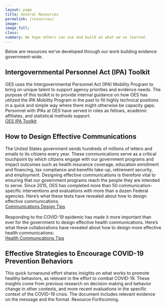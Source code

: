 ```yaml
---
layout: page
title: General Resources
permalink: /resources/
image:
image_full: 
class:
summary: We hope others can use and build on what we've learned.
---
```

Below are resources we’ve developed through our work building evidence government-wide.
 
## Intergovernmental Personnel Act (IPA) Toolkit
OES uses the Intergovernmental Personnel Act (IPA) Mobility Program to bring on unique talent to support agency priorities and evidence needs. The purpose of this toolkit is to provide internal guidance on how OES has utilized the IPA Mobility Program in the past to fill highly technical positions in a quick and simple way where there might otherwise be capacity gaps. Personnel with IPAs at OES have served in roles as fellows, academic affiliates, and statistical methods support.
<br/>
<a href="{{ '/assets/files/ipa-toolkit-oes.pdf' | prepend: site.baseurl }}">OES IPA Toolkit</a>

## How to Design Effective Communications
The United States government sends hundreds of millions of letters and emails to its citizens every year. These communications serve as a critical touchpoint by which citizens engage with our government programs and impact outcomes such as health insurance coverage, education enrollment and financing, tax compliance and benefits take-up, retirement security, and employment. Designing effective communications is therefore vital to ensuring that our government programs reach the people they are intended to serve. Since 2015, OES has completed more than 50 communication-specific interventions and evaluations with more than a dozen Federal agencies. Here’s what these tests have revealed about how to design effective communications.
<br/>
<a href="{{ '/assets/abstracts/OES Learnings on Writing Better Communications 2018.pdf' | prepend: site.baseurl }}">Communications Design Tips</a>
<br><br>
Responding to the COVID-19 epidemic has made it more important than ever for the government to design effective health communications. Here’s what these collaborations have revealed about how to design more effective health communications:
<br>
<a href="{{ '/assets/files/oes-health-communications.pdf' | prepend: site.baseurl }}">Health Communications Tips</a>

## Effective Strategies to Encourage COVID-19 Prevention Behaviors
This quick turnaround effort shares insights on what works to promote healthy behaviors, as relevant in the effort to combat COVID-19. These insights come from previous research on decision making and behavior change in other contexts, and more recent evaluations in the specific context of the COVID-19 crisis. The document includes relevant evidence on the message and the format. Resource Forthcoming. 


